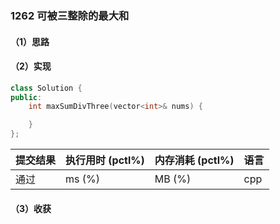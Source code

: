 ### 1262 可被三整除的最大和

#### （1）思路

#### （2）实现

```cpp
class Solution {
public:
    int maxSumDivThree(vector<int>& nums) {

    }
};
```

| 提交结果 | 执行用时 (pctl%) | 内存消耗 (pctl%) | 语言 |
|:---------|:-----------------|:-----------------|:-----|
| 通过     |  ms (%)   |  MB (%)  | cpp  |

#### （3）收获
